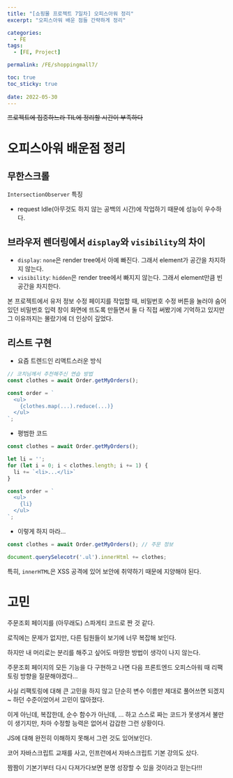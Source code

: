 ```yaml
---
title: "[쇼핑몰 프로젝트 7일차] 오피스아워 정리"
excerpt: "오피스아워 배운 점들 간략하게 정리"

categories:
  - FE
tags:
  - [FE, Project]

permalink: /FE/shoppingmall7/

toc: true
toc_sticky: true
 
date: 2022-05-30
---
```

~~프로젝트에 집중하느라 TIL에 정리할 시간이 부족하다~~

# 오피스아워 배운점 정리
## 무한스크롤
`IntersectionObserver` 특징
- request Idle(아무것도 하지 않는 공백의 시간)에 작업하기 때문에 성능이 우수하다.

## 브라우저 렌더링에서 `display`와 `visibility`의 차이
- `display`: `none`은 render tree에서 아예 빠진다. 그래서 element가 공간을 차지하지 않는다.
- `visibility`: `hidden`은 render tree에서 빠지지 않는다. 그래서 element만큼 빈 공간을 차지한다.

본 프로젝트에서 유저 정보 수정 페이지를 작업할 때,
비밀번호 수정 버튼을 눌러야 숨어있던 비밀번호 입력 창이 화면에 뜨도록 만들면서
둘 다 직접 써봤기에 기억하고 있지만 그 이유까지는 몰랐기에 더 인상이 깊었다.

## 리스트 구현
- 요즘 트렌드인 리액트스러운 방식 

```js
// 코치님께서 추천해주신 연습 방법
const clothes = await Order.getMyOrders();

const order = `
  <ul>
    {clothes.map(...).reduce(...)}
  </ul>
`;
```

- 평범한 코드

```js
const clothes = await Order.getMyOrders();

let li = '';
for (let i = 0; i < clothes.length; i += 1) {
  li += `<li>...</li>`
}

const order = `
  <ul>
    {li}
  </ul>
`;
```

- 이렇게 하지 마라...

```js
const clothes = await Order.getMyOrders(); // 주문 정보

document.querySelecotr('.ul').innerHtml += clothes;
```

특히, `innerHTML`은 XSS 공격에 있어 보안에 취약하기 때문에 지양해야 된다.

# 고민
주문조회 페이지를 (아무래도) 스파게티 코드로 짠 것 같다.

로직에는 문제가 없지만, 다른 팀원들이 보기에 너무 복잡해 보인다.

하지만 내 머리로는 분리를 해주고 싶어도 마땅한 방법이 생각이 나지 않는다.

주문조회 페이지의 모든 기능을 다 구현하고 나면 다음 프론트엔드 오피스아워 때 리팩토링 방향을 질문해야겠다...

사실 리팩토링에 대해 큰 고민을 하지 않고 단순히 변수 이름만 제대로 풀어쓰면 되겠지~ 하던 수준이었어서 고민이 많아졌다.

이게 아닌데, 복잡한데, 순수 함수가 아닌데, ... 하고 스스로 짜는 코드가 못생겨서 불만이 생기지만, 차마 수정할 능력은 없어서 갑갑한 그런 상황이다.

JS에 대해 완전히 이해하지 못해서 그런 것도 있어보인다.

코어 자바스크립트 교재를 사고, 인프런에서 자바스크립트 기본 강의도 샀다.

짬짬이 기본기부터 다시 다져가다보면 분명 성장할 수 있을 것이라고 믿는다!!!
